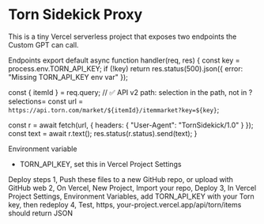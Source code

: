 # Torn Sidekick Proxy

This is a tiny Vercel serverless project that exposes two endpoints the Custom GPT can call.

Endpoints
export default async function handler(req, res) {
  const key = process.env.TORN_API_KEY;
  if (!key) return res.status(500).json({ error: "Missing TORN_API_KEY env var" });

  const { itemId } = req.query;
  // ✅ API v2 path: selection in the path, not in ?selections=
  const url = `https://api.torn.com/market/${itemId}/itemmarket?key=${key}`;

  const r = await fetch(url, { headers: { "User-Agent": "TornSidekick/1.0" } });
  const text = await r.text();
  res.status(r.status).send(text);
}


Environment variable
- TORN_API_KEY, set this in Vercel Project Settings

Deploy steps
1, Push these files to a new GitHub repo, or upload with GitHub web
2, On Vercel, New Project, Import your repo, Deploy
3, In Vercel Project Settings, Environment Variables, add TORN_API_KEY with your Torn key, then redeploy
4, Test, https, your-project.vercel.app/api/torn/items should return JSON
